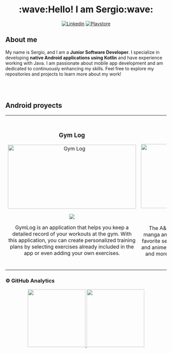 <div align="center">
   <h1>:wave:Hello! I am Sergio:wave:</h1>
   
   [![Linkedin](https://img.shields.io/badge/LinkedIn-blue?logo=linkedin)](https://www.linkedin.com/in/sergio-mateo-moreno/)
   [![Playstore](https://img.shields.io/badge/PlayStore-red?logo=googleplay)](https://play.google.com/store/apps/developer?id=Retur)

</div>

## About me
My name is Sergio, and I am a **Junior Software Developer**. I specialize in developing **native Android applications using Kotlin** and have experience working with Java.  I am passionate about mobile app development and am dedicated to continuously enhancing my skills. Feel free to explore my repositories and projects to learn more about my work!

</br>
</br>

## Android proyects
<table>
   <tr>
      <td width="50%">
         <h3 align="center">Gym Log</h3>
         <div align="center">
            <a href="https://github.com/ReturDev/GymLog" target="_blank"><img src="https://i.postimg.cc/28f9qqfy/gym-log.jpg" width="400" height="200" alt="Gym Log"></a>
            <p>
               <a href="https://github.com/ReturDev/GymLog" target="_blank"><img src="https://img.shields.io/badge/Code-72DD77?style=for-the-badge&logo=github&logoColor=black"></a>
            </p>
            <p>GymLog is an application that helps you keep a detailed record of your workouts at the gym. With this application, you can create personalized training plans by selecting exercises already included in the app or even adding your own exercises.</p>
         </div>
      </td>
      <td width="50%">
         </br>
         <h3 align="center">A&MVault</h3>
         <div align="center">                                       
            <a href="https://github.com/ReturDev/AnimeMangaVault" target="_blank"><img src="https://i.postimg.cc/63hyzTDS/Anime-Manga-Vault-All-Screens.png" width="400" height="200" alt="Anime & Manga Vault"></a>
            <p>
               <a href="https://github.com/ReturDev/AnimeMangaVault" target="_blank"><img src="https://img.shields.io/badge/Code-72DD77?style=for-the-badge&logo=github&logoColor=black"></a>
               <a href="https://play.google.com/store/apps/details?id=github.returdev.animemangavault" target="_blank"><img src="https://img.shields.io/badge/DOWNLOAD-018786?style=for-the-badge&logo=googleplay&logoColor=white"></a>
            </p>
            <p>The A&MVault app is a convenient tool for avid manga and anime enthusiasts to keep track of their favorite series. With this app, users can mark manga and anime titles as 'following', 'completed', 'on_hold' and more, allowing them to organize their reading and viewing progress.</p>
         </div>
      </td>
   </tr>
</table>

### ⚙️ GitHub Analytics
<div align="center">
  <a href="https://github.com/ReTuRDev">
  <img height="180em" src="https://github-readme-stats-eight-theta.vercel.app/api?username=ReTuRDev&show_icons=true&theme=algolia&include_all_commits=true&count_private=true"/>
  <img height="180em" src="https://github-readme-stats-eight-theta.vercel.app/api/top-langs/?username=ReTurDev&layout=compact&langs_count=8&theme=algolia"/>
</a>
</div>


